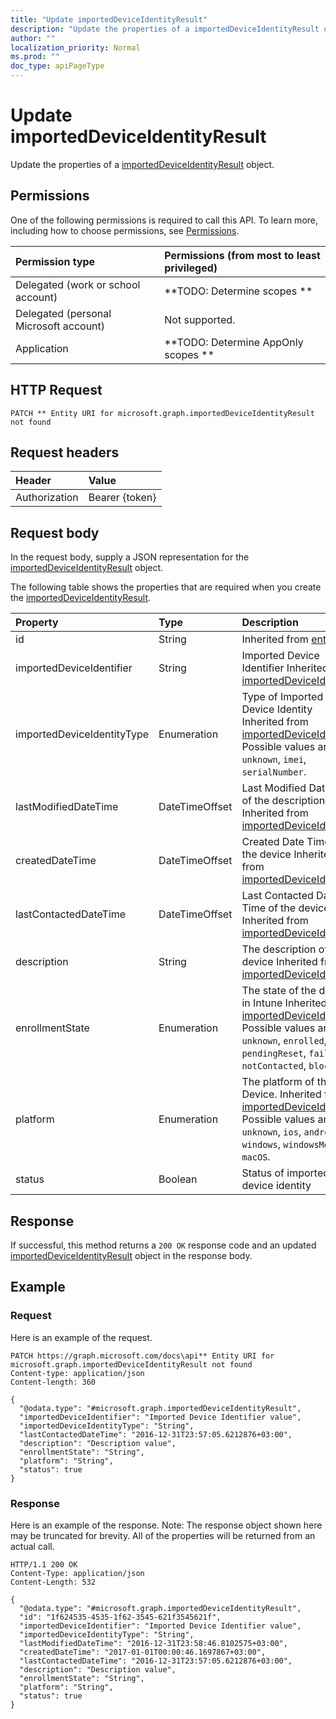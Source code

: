 ```yaml
---
title: "Update importedDeviceIdentityResult"
description: "Update the properties of a importedDeviceIdentityResult object."
author: ""
localization_priority: Normal
ms.prod: ""
doc_type: apiPageType
---
```


# Update importedDeviceIdentityResult

Update the properties of a [importedDeviceIdentityResult](../resources/importeddeviceidentityresult.md) object.

## Permissions
One of the following permissions is required to call this API. To learn more, including how to choose permissions, see [Permissions](/concepts/permissions-reference.md).

|Permission type|Permissions (from most to least privileged)|
|:---|:---|
|Delegated (work or school account)|**TODO: Determine scopes **|
|Delegated (personal Microsoft account)|Not supported.|
|Application|**TODO: Determine AppOnly scopes **|

## HTTP Request
<!-- {
  "blockType": "ignored"
}
-->
``` http
PATCH ** Entity URI for microsoft.graph.importedDeviceIdentityResult not found
```

## Request headers
|Header|Value|
|:---|:---|
|Authorization|Bearer {token}|

## Request body
In the request body, supply a JSON representation for the [importedDeviceIdentityResult](../resources/importedDeviceIdentityResult.md) object.

The following table shows the properties that are required when you create the [importedDeviceIdentityResult](../resources/importeddeviceidentityresult.md).

|Property|Type|Description|
|:---|:---|:---|
|id|String| Inherited from [entity](../resources/entity.md)|
|importedDeviceIdentifier|String|Imported Device Identifier Inherited from [importedDeviceIdentity](../resources/importedDeviceIdentity.md)|
|importedDeviceIdentityType|Enumeration|Type of Imported Device Identity Inherited from [importedDeviceIdentity](../resources/importedDeviceIdentity.md). Possible values are: `unknown`, `imei`, `serialNumber`.|
|lastModifiedDateTime|DateTimeOffset|Last Modified DateTime of the description Inherited from [importedDeviceIdentity](../resources/importedDeviceIdentity.md)|
|createdDateTime|DateTimeOffset|Created Date Time of the device Inherited from [importedDeviceIdentity](../resources/importedDeviceIdentity.md)|
|lastContactedDateTime|DateTimeOffset|Last Contacted Date Time of the device Inherited from [importedDeviceIdentity](../resources/importedDeviceIdentity.md)|
|description|String|The description of the device Inherited from [importedDeviceIdentity](../resources/importedDeviceIdentity.md)|
|enrollmentState|Enumeration|The state of the device in Intune Inherited from [importedDeviceIdentity](../resources/importedDeviceIdentity.md). Possible values are: `unknown`, `enrolled`, `pendingReset`, `failed`, `notContacted`, `blocked`.|
|platform|Enumeration|The platform of the Device. Inherited from [importedDeviceIdentity](../resources/importedDeviceIdentity.md). Possible values are: `unknown`, `ios`, `android`, `windows`, `windowsMobile`, `macOS`.|
|status|Boolean|Status of imported device identity|



## Response
If successful, this method returns a `200 OK` response code and an updated [importedDeviceIdentityResult](../resources/importeddeviceidentityresult.md) object in the response body.

## Example

### Request
Here is an example of the request.
<!-- {
  "blockType": "request",
  "name": "update_importeddeviceidentityresult"
}
-->
``` http
PATCH https://graph.microsoft.com/docs\api** Entity URI for microsoft.graph.importedDeviceIdentityResult not found
Content-type: application/json
Content-length: 360

{
  "@odata.type": "#microsoft.graph.importedDeviceIdentityResult",
  "importedDeviceIdentifier": "Imported Device Identifier value",
  "importedDeviceIdentityType": "String",
  "lastContactedDateTime": "2016-12-31T23:57:05.6212876+03:00",
  "description": "Description value",
  "enrollmentState": "String",
  "platform": "String",
  "status": true
}
```

### Response
Here is an example of the response. Note: The response object shown here may be truncated for brevity. All of the properties will be returned from an actual call.
<!-- {
  "blockType": "response",
  "truncated": true
}
-->
``` http
HTTP/1.1 200 OK
Content-Type: application/json
Content-Length: 532

{
  "@odata.type": "#microsoft.graph.importedDeviceIdentityResult",
  "id": "1f624535-4535-1f62-3545-621f3545621f",
  "importedDeviceIdentifier": "Imported Device Identifier value",
  "importedDeviceIdentityType": "String",
  "lastModifiedDateTime": "2016-12-31T23:58:46.8102575+03:00",
  "createdDateTime": "2017-01-01T00:00:46.1697867+03:00",
  "lastContactedDateTime": "2016-12-31T23:57:05.6212876+03:00",
  "description": "Description value",
  "enrollmentState": "String",
  "platform": "String",
  "status": true
}
```

